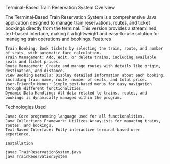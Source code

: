 Terminal-Based Train Reservation System
Overview

The Terminal-Based Train Reservation System is a comprehensive Java application designed to manage train reservations, routes, and ticket bookings directly from the terminal. This version provides a streamlined, text-based interface, making it a lightweight and easy-to-use solution for managing train operations and bookings.
Features

    Train Booking: Book tickets by selecting the train, route, and number of seats, with automatic fare calculation.
    Train Management: Add, edit, or delete trains, including available seats and ticket prices.
    Route Management: Create and manage routes with details like origin, destination, and distance.
    View Booking Details: Display detailed information about each booking, including train name, route, number of seats, and total price.
    User-Friendly Menus: Simple text-based menus for easy navigation through different functionalities.
    Dynamic Data Handling: All data related to trains, routes, and bookings is dynamically managed within the program.

Technologies Used

    Java: Core programming language used for all functionalities.
    Java Collections Framework: Utilizes ArrayLists for managing trains, routes, and bookings.
    Text-Based Interface: Fully interactive terminal-based user experience.

    Installation

    javac TrainReservationSystem.java
    java TrainReservationSystem
